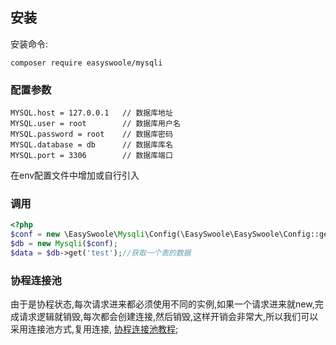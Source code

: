 ## 安装  
安装命令:
```
composer require easyswoole/mysqli
```

### 配置参数

```dotenv
MYSQL.host = 127.0.0.1   // 数据库地址
MYSQL.user = root        // 数据库用户名   
MYSQL.password = root    // 数据库密码
MYSQL.database = db      // 数据库库名
MYSQL.port = 3306        // 数据库端口
```
在env配置文件中增加或自行引入
### 调用
```php
<?php
$conf = new \EasySwoole\Mysqli\Config(\EasySwoole\EasySwoole\Config::getInstance()->getConf('MYSQL'));
$db = new Mysqli($conf);
$data = $db->get('test');//获取一个表的数据
```

### 协程连接池
由于是协程状态,每次请求进来都必须使用不同的实例,如果一个请求进来就new,完成请求逻辑就销毁,每次都会创建连接,然后销毁,这样开销会非常大,所以我们可以采用连接池方式,复用连接,
[协程连接池教程](../../CoroutinePool/mysql_pool.md);
